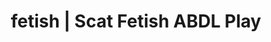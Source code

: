---
categories:
- Erotic Audiobooks
- Vintage Boudoir
- Slow Burn
- Scat Fetish
- Gothic Erotica
image: /assets/images/1747714216073.jpg
layout: post
schema:
  description: Premium adult content featuring ABDL Play, Scat Fetish. High-quality
    images with provocative themes.
  keywords:
  - ASMR Porn
  - Virtual Sex
  - ABDL Play
  - Scat Fetish
  - Self-Pleasure
  - Queer Kinks
  name: 1747714216073 | ABDL Play Scat Fetish
  type: VisualArtwork
seo:
  description: Featured content with sensual ABDL Play, Scat Fetish. HD images available.
  keywords: ABDL Play, Scat Fetish
  og_image: /assets/images/1747714216073.jpg
  schema_type: VisualArtwork
tags:
- '#fetish'
- ABDL Play
- Scat Fetish
title: fetish | Scat Fetish ABDL Play
---
